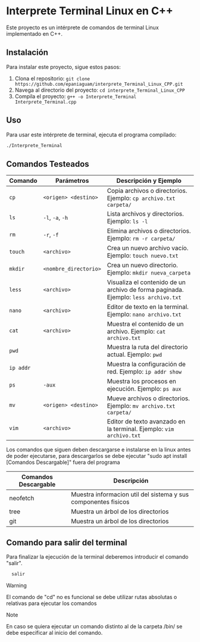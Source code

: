 # Interprete Terminal Linux en C++

Este proyecto es un intérprete de comandos de terminal Linux implementado en C++.

## Instalación

Para instalar este proyecto, sigue estos pasos:

1. Clona el repositorio: `git clone https://github.com/epaniaguam/interprete_Terminal_Linux_CPP.git`
2. Navega al directorio del proyecto: `cd interprete_Terminal_Linux_CPP`
3. Compila el proyecto: `g++ -o Interprete_Terminal Interprete_Terminal.cpp`

## Uso

Para usar este intérprete de terminal, ejecuta el programa compilado:

```bash
./Interprete_Terminal
```
## Comandos Testeados

| Comando          | Parámetros             | Descripción y Ejemplo                                      |
|------------------|------------------------|-------------------------------------------------------------|
| `cp`             | `<origen> <destino>`   | Copia archivos o directorios. Ejemplo: `cp archivo.txt carpeta/` |
| `ls`             | `-l`, `-a`, `-h`       | Lista archivos y directorios. Ejemplo: `ls -l`               |
| `rm`             | `-r`, `-f`             | Elimina archivos o directorios. Ejemplo: `rm -r carpeta/`     |
| `touch`          | `<archivo>`            | Crea un nuevo archivo vacío. Ejemplo: `touch nuevo.txt`      |
| `mkdir`          | `<nombre_directorio>`   | Crea un nuevo directorio. Ejemplo: `mkdir nueva_carpeta`    |
| `less`           | `<archivo>`            | Visualiza el contenido de un archivo de forma paginada. Ejemplo: `less archivo.txt` |
| `nano`           | `<archivo>`            | Editor de texto en la terminal. Ejemplo: `nano archivo.txt`   |
| `cat`            | `<archivo>`            | Muestra el contenido de un archivo. Ejemplo: `cat archivo.txt` |
| `pwd`            |                        | Muestra la ruta del directorio actual. Ejemplo: `pwd`        |
| `ip addr`        |                        | Muestra la configuración de red. Ejemplo: `ip addr show`     |
| `ps`             | `-aux`                 | Muestra los procesos en ejecución. Ejemplo: `ps aux`         |
| `mv`             | `<origen> <destino>`   | Mueve archivos o directorios. Ejemplo: `mv archivo.txt carpeta/` |
| `vim`            | `<archivo>`            | Editor de texto avanzado en la terminal. Ejemplo: `vim archivo.txt` |

Los comandos que siguen deben descargarse e instalarse en la linux antes de poder ejecutarse, para descargarlos se debe ejecutar "sudo apt install [Comandos Descargable]" fuera del programa

| Comandos Descargable | Descripción                                             |
|-----------|---------------------------------------------------------|
| neofetch | Muestra informacion util del sistema y sus componentes fisicos |
| tree | Muestra un árbol de los directorios |
| git | Muestra un árbol de los directorios |

## Comando para salir del terminal
Para finalizar la ejecución de la terminal deberemos introducir el comando "salir".
```bash
  salir
```
> [!WARNING]
> El comando de "cd" no es funcional se debe utilizar rutas absolutas o relativas para ejecutar los comandos

> [!NOTE]
> En caso se quiera ejecutar un comando distinto al de la carpeta /bin/ se debe especificar al inicio del comando.


